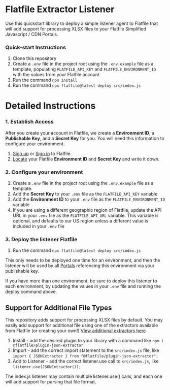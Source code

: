 
# Flatfile Extractor Listener
Use this quickstart library to deploy a simple listener agent to Flatfile that will add support for processing XLSX files to your Flatfile Simplified Javascript / CDN Portals.

### Quick-start Instructions

1. Clone this repository
2. Create a `.env` file in the project root using the `.env.example` file as a template, populating `FLATFILE_API_KEY` and `FLATFILE_ENVIRONMENT_ID` with the values from your Flatfile account
3. Run the command `npm install`
4. Run the command `npx flatfile@latest deploy src/index.js`


# Detailed Instructions

### 1. Establish Access

After you create your account in Flatfile, we create a **Environment ID**, a **Publishable Key**, and a **Secret Key** for you. You will need this information to configure your environment.

1. [Sign up](https://platform.flatfile.com) or [Sign in](app.flatfile.com) to Flatfile.
2. [Locate](https://platform.flatfile.com/dashboard/keys-and-secrets) your Flatfile **Environment ID** and **Secret Key** and write it down.


### 2. Configure your environment

1. Create a `.env` file in the project root using the `.env.example` file as a template.
2. Add the **Secret Key** to your `.env` file as the `FLATFILE_API_KEY` variable
4. Add the **Environment ID** to your `.env` file as the `FLATFILE_ENVIRONMENT_ID` variable
6. If you are using a different geographic region of Flatfile, update the API URL in your `.env` file as the `FLATFILE_API_URL` variable. This variable is optional, and defaults to our US region unless a different value is included in your `.env` file


### 3. Deploy the listener Flatfile

1. Run the command `npx flatfile@latest deploy src/index.js`

This only needs to be deployed one time for an environment, and then the listener will be used by all [Portals](https://flatfile.com/docs/apps/embedding/javascript/new_space_quickstart) referencing this environment via your publishable key.

If you have more than one environment, be sure to deploy this listener to each environment, by updating the values in your `.env` file and running the deploy command above.

## Support for Additional File Types

This repository adds support for processing XLSX files by default. You may easily add support for additional file using one of the extractors available from Flatfile (or creating your own!) [View additional extractors here](https://flatfile.com/docs/plugins/overview)

1. Install - add the desired plugin to your library with a command like `npm i @flatfile/plugin-json-extractor`
2. Import - add the correct import statement to the `src/index.js` file, like `import { JSONExtractor } from "@flatfile/plugin-json-extractor";`
3. Add to Listener - add the correct listener.use call to `src/index.js`, like `listener.use(JSONExtractor());`

The index.js listener may contain multiple listener.use() calls, and each one will add support for parsing that file format.